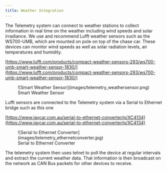 ```yaml
---
title: Weather Integration
---
```


The Telemetry system can connect to weather stations to collect information in real time on the weather including wind speeds and solar irradiance. We use and recommend Lufft weather sensors such as the WS700-UMB, which are mounted on pole on top of the chase car. These devices can monitor wind speeds as well as solar radiation levels, air temperatures and humidity.

[https://www.lufft.com/products/compact-weather-sensors-293/ws700-umb-smart-weather-sensor-1830/](https://www.lufft.com/products/compact-weather-sensors-293/ws700-umb-smart-weather-sensor-1830/)

<figure markdown>
![Smart Weather Sensor](images/telemetry_weathersensor.png)
<figcaption>Smart Weather Sensor</figcaption>
</figure>

Lufft sensors are connected to the Telemetry system via a Serial to Ethernet bridge such as this one

[https://www.jaycar.com.au/serial-to-ethernet-converter/p/XC4134](https://www.jaycar.com.au/serial-to-ethernet-converter/p/XC4134)

<figure markdown>
![Serial to Ethernet Converter](images/telemetry_ethernetconverter.jpg)
<figcaption>Serial to Ethernet Converter</figcaption>
</figure>

The telemetry system then uses telnet to poll the device at regular intervals and extract the current weather data. That information is then broadcast on the network as CAN Bus packets for other devices to receive.

